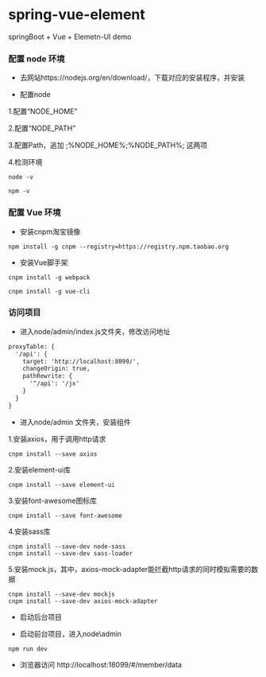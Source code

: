 # spring-vue-element
springBoot + Vue + Elemetn-UI demo

### 配置 node 环境

- 去网站https://nodejs.org/en/download/，下载对应的安装程序，并安装

- 配置node

1.配置“NODE_HOME”

2.配置“NODE_PATH”

3.配置Path，追加 ;%NODE_HOME%\;%NODE_PATH%\; 这两项

4.检测环境
```jshelllanguage
node -v

npm -v
```

### 配置 Vue 环境

- 安装cnpm淘宝镜像

```jshelllanguage
npm install -g cnpm --registry=https://registry.npm.taobao.org
```

- 安装Vue脚手架

```jshelllanguage
cnpm install -g webpack

cnpm install -g vue-cli
```

### 访问项目

- 进入node/admin/index.js文件夹，修改访问地址

```xml
proxyTable: {
  '/api': {
    target: 'http://localhost:8099/',
    changeOrigin: true,
    pathRewrite: {
      '^/api': '/jx'
    }
  }
}

```

- 进入node/admin 文件夹，安装组件

1.安装axios，用于调用http请求

```jshelllanguage
cnpm install --save axios
```

2.安装element-ui库

```jshelllanguage
cnpm install --save element-ui
```

3.安装font-awesome图标库

```jshelllanguage
cnpm install --save font-awesome
```

4.安装sass库

```jshelllanguage
cnpm install --save-dev node-sass
cnpm install --save-dev sass-loader
```

5.安装mock.js，其中，axios-mock-adapter能拦截http请求的同时模拟需要的数据　

```jshelllanguage
cnpm install --save-dev mockjs
cnpm install --save-dev axios-mock-adapter
```

- 启动后台项目

- 启动前台项目，进入node\admin

```jshelllanguage
npm run dev
```

- 浏览器访问 http://localhost:18099/#/member/data


